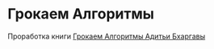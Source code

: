 # Грокаем Алгоритмы
Проработка книги [Грокаем Алгоритмы Адитьи Бхаргавы](https://habr.com/ru/companies/piter/articles/323310/)
